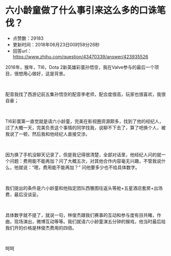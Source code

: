 # 六小龄童做了什么事引来这么多的口诛笔伐？
- 点赞数：29183
- 更新时间：2018年06月23日00时58分26秒
- 回答url：https://www.zhihu.com/question/43470339/answer/423935526
<body>
 <p data-pid="UebZLxHJ">2016年，猴年，TI6，Dota 2新英雄彩蛋孙悟空，我在Valve参与的最后一个项目，很想用心做好，这是背景。</p>
 <p class="ztext-empty-paragraph"><br></p>
 <p data-pid="Kbh3tGNO">配音我找了西游记前五集孙悟空的配音李老师，配合度很高，玩家也很喜欢，我很自豪；</p>
 <p class="ztext-empty-paragraph"><br></p>
 <p data-pid="pyDsFRzl">TI6彩蛋第一直觉就是请六小龄童，完美在影视圈资源颇多，找到了他的经纪人，过了大概一天，完美负责这个事情的同学找我，说聊不下去了，算了吧换个人，被我说了一顿，然后我和他经纪人直接交涉。</p>
 <p class="ztext-empty-paragraph"><br></p>
 <p data-pid="TBrc2M7g">因为换了手机没聊天记录了，但是我记得很清楚，全部对话里，他经纪人问的就一个问题：费用能不能再加？问了大概五次，对其他合作内容毫无兴趣，不管我说什么，他就说：“嗯，费用能不能再加？” 问他要多少也不给具体数字。</p>
 <p class="ztext-empty-paragraph"><br></p>
 <p data-pid="nuZFsLk5">我们提出的条件是六小龄童和他指定团队西雅图往返头等舱+五星酒店套房+出场费，最后没谈妥。</p>
 <p class="ztext-empty-paragraph"><br></p>
 <p data-pid="VivSp2JJ">具体数字就不提了，就说一句，林俊杰跟我们赛事的互动和参与度有目共睹，作曲，现场演出，微博互动等等。我们就请六小龄童演五分钟的猴戏，他当时最后给我们开的价格是林俊杰费用的四倍。</p>
 <p class="ztext-empty-paragraph"><br></p>
 <p data-pid="E0FhW83c">呵呵</p>
</body>